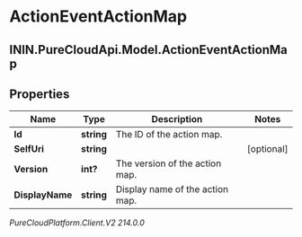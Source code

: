 # ActionEventActionMap

## ININ.PureCloudApi.Model.ActionEventActionMap

## Properties

|Name | Type | Description | Notes|
|------------ | ------------- | ------------- | -------------|
| **Id** | **string** | The ID of the action map. | |
| **SelfUri** | **string** |  | [optional] |
| **Version** | **int?** | The version of the action map. | |
| **DisplayName** | **string** | Display name of the action map. | |



_PureCloudPlatform.Client.V2 214.0.0_
